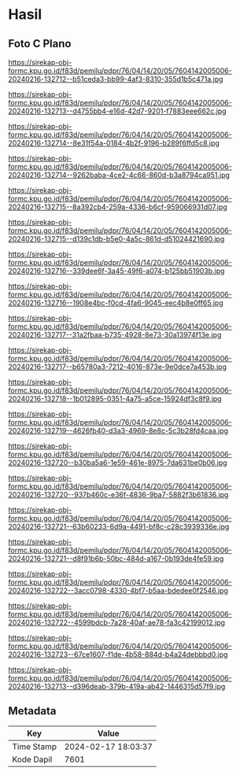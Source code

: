 # Hasil

## Foto C Plano

https://sirekap-obj-formc.kpu.go.id/f83d/pemilu/pdpr/76/04/14/20/05/7604142005006-20240216-132712--b51ceda3-bb99-4af3-8310-355d1b5c471a.jpg

https://sirekap-obj-formc.kpu.go.id/f83d/pemilu/pdpr/76/04/14/20/05/7604142005006-20240216-132713--d4755bb4-e16d-42d7-9201-f7883eee662c.jpg

https://sirekap-obj-formc.kpu.go.id/f83d/pemilu/pdpr/76/04/14/20/05/7604142005006-20240216-132714--8e31f54a-0184-4b2f-9196-b289f6ffd5c8.jpg

https://sirekap-obj-formc.kpu.go.id/f83d/pemilu/pdpr/76/04/14/20/05/7604142005006-20240216-132714--9262baba-4ce2-4c66-860d-b3a8794ca951.jpg

https://sirekap-obj-formc.kpu.go.id/f83d/pemilu/pdpr/76/04/14/20/05/7604142005006-20240216-132715--8a392cb4-259a-4336-b6cf-959066931d07.jpg

https://sirekap-obj-formc.kpu.go.id/f83d/pemilu/pdpr/76/04/14/20/05/7604142005006-20240216-132715--d139c1db-b5e0-4a5c-861d-d51024421690.jpg

https://sirekap-obj-formc.kpu.go.id/f83d/pemilu/pdpr/76/04/14/20/05/7604142005006-20240216-132716--339dee6f-3a45-49f6-a074-b125bb51903b.jpg

https://sirekap-obj-formc.kpu.go.id/f83d/pemilu/pdpr/76/04/14/20/05/7604142005006-20240216-132716--1908e4bc-f0cd-4fa6-9045-eec4b8e0ff65.jpg

https://sirekap-obj-formc.kpu.go.id/f83d/pemilu/pdpr/76/04/14/20/05/7604142005006-20240216-132717--31a2fbaa-b735-4928-8e73-30a13974f13e.jpg

https://sirekap-obj-formc.kpu.go.id/f83d/pemilu/pdpr/76/04/14/20/05/7604142005006-20240216-132717--b65780a3-7212-4016-873e-9e0dce7a453b.jpg

https://sirekap-obj-formc.kpu.go.id/f83d/pemilu/pdpr/76/04/14/20/05/7604142005006-20240216-132718--1b012895-0351-4a75-a5ce-15924df3c8f9.jpg

https://sirekap-obj-formc.kpu.go.id/f83d/pemilu/pdpr/76/04/14/20/05/7604142005006-20240216-132719--4626fb40-d3a3-4969-8e8c-5c3b28fd4caa.jpg

https://sirekap-obj-formc.kpu.go.id/f83d/pemilu/pdpr/76/04/14/20/05/7604142005006-20240216-132720--b30ba5a6-1e59-461e-8975-7da631be0b06.jpg

https://sirekap-obj-formc.kpu.go.id/f83d/pemilu/pdpr/76/04/14/20/05/7604142005006-20240216-132720--937b460c-e36f-4836-9ba7-5882f3b61836.jpg

https://sirekap-obj-formc.kpu.go.id/f83d/pemilu/pdpr/76/04/14/20/05/7604142005006-20240216-132721--63b60233-6d9a-4491-bf8c-c28c3939336e.jpg

https://sirekap-obj-formc.kpu.go.id/f83d/pemilu/pdpr/76/04/14/20/05/7604142005006-20240216-132721--d8f91b6b-50bc-484d-a167-0b193de4fe59.jpg

https://sirekap-obj-formc.kpu.go.id/f83d/pemilu/pdpr/76/04/14/20/05/7604142005006-20240216-132722--3acc0798-4330-4bf7-b5aa-bdedee0f2546.jpg

https://sirekap-obj-formc.kpu.go.id/f83d/pemilu/pdpr/76/04/14/20/05/7604142005006-20240216-132722--4599bdcb-7a28-40af-ae78-fa3c42199012.jpg

https://sirekap-obj-formc.kpu.go.id/f83d/pemilu/pdpr/76/04/14/20/05/7604142005006-20240216-132723--67ce1607-f1de-4b58-884d-b4a24debbbd0.jpg

https://sirekap-obj-formc.kpu.go.id/f83d/pemilu/pdpr/76/04/14/20/05/7604142005006-20240216-132713--d396deab-379b-419a-ab42-1446315d57f9.jpg


## Metadata

| Key        | Value               |
| ---------- | ------------------- |
| Time Stamp | 2024-02-17 18:03:37 |
| Kode Dapil | 7601                |



